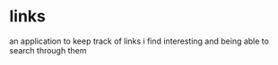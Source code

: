 # links
an application to keep track of links i find interesting and being able to search through them
